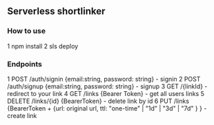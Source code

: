## Serverless shortlinker

### How to use

1 npm install
2 sls deploy

### Endpoints

1 POST /auth/signin {email:string, password: string} - signin
2 POST /auth/signup {email:string, password: string} - signup
3 GET /{linkId} - redirect to your link
4 GET /links {Bearer Token} - get all users links
5 DELETE /links/{id} {BearerToken} - delete link by id
6 PUT /links {BearerToken + {url: original url, ttl: "one-time" | "1d" | "3d" | "7d" } } - create link
